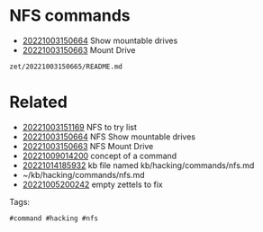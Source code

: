 # NFS commands

- [20221003150664](/zet/20221003150664/README.md) Show mountable drives
- [20221003150663](/zet/20221003150663/README.md) Mount Drive

` zet/20221003150665/README.md `

# Related

- [20221003151169](/zet/20221003151169/README.md) NFS to try list
- [20221003150664](/zet/20221003150664/README.md) NFS Show mountable drives
- [20221003150663](/zet/20221003150663/README.md) NFS Mount Drive
- [20221009014200](/zet/20221009014200/README.md) concept of a command
- [20221014185932](/zet/20221014185932/README.md) kb file named kb/hacking/commands/nfs.md
- ~/kb/hacking/commands/nfs.md
- [20221005200242](/zet/20221005200242/README.md) empty zettels to fix

Tags:

    #command #hacking #nfs 
